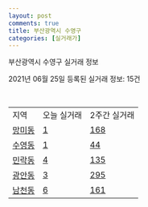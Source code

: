 ```yaml
---
layout: post
comments: true
title: 부산광역시 수영구
categories: [실거래가]
---
```


부산광역시 수영구 실거래 정보

2021년 06월 25일 등록된 실거래 정보: 15건

<script type="text/javascript">
  google.charts.load('current', {'packages':['corechart']});
  google.charts.setOnLoadCallback(drawChart);

  function drawChart() {
    var data = google.visualization.arrayToDataTable([['거래일', '매매', '전월세', '전매'], ['2021-02', 0, 4, 0], ['2021-03', 6, 41, 0], ['2021-04', 95, 105, 1], ['2021-05', 199, 166, 11], ['2021-06', 69, 103, 3]]);

    var options = {
      title: '최근 유형별 거래량 추이',
      legend: { position: 'bottom' }
    };

    var chart = new google.visualization.LineChart(document.getElementById('columnchart_material'));
    chart.draw(data, (options));
  }
</script>

<div id="columnchart_material" style="width: 450px; margin-left: -35px"></div>
<br>
<table class="sortable">
  <tr>
    <td>지역</td>
    <td>오늘 실거래</td>
    <td>2주간 실거래</td>
  </tr>

  
  <tr class="item">
    <td><a href="2650010100.html">망미동</a></td>
    <td><a href="2650010100.html">1</a></td>
    <td><a href="2650010100.html">168</a></td>
  </tr>
    

  <tr class="item">
    <td><a href="2650010200.html">수영동</a></td>
    <td><a href="2650010200.html">1</a></td>
    <td><a href="2650010200.html">44</a></td>
  </tr>
    

  <tr class="item">
    <td><a href="2650010300.html">민락동</a></td>
    <td><a href="2650010300.html">4</a></td>
    <td><a href="2650010300.html">135</a></td>
  </tr>
    

  <tr class="item">
    <td><a href="2650010400.html">광안동</a></td>
    <td><a href="2650010400.html">3</a></td>
    <td><a href="2650010400.html">295</a></td>
  </tr>
    

  <tr class="item">
    <td><a href="2650010500.html">남천동</a></td>
    <td><a href="2650010500.html">6</a></td>
    <td><a href="2650010500.html">161</a></td>
  </tr>
    


</table>


    
